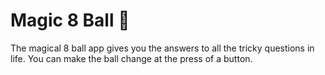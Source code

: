 
# Magic 8 Ball 🎱

The magical 8 ball app gives you the answers to all the tricky questions in life. You can make the ball change at the press of a button. 


